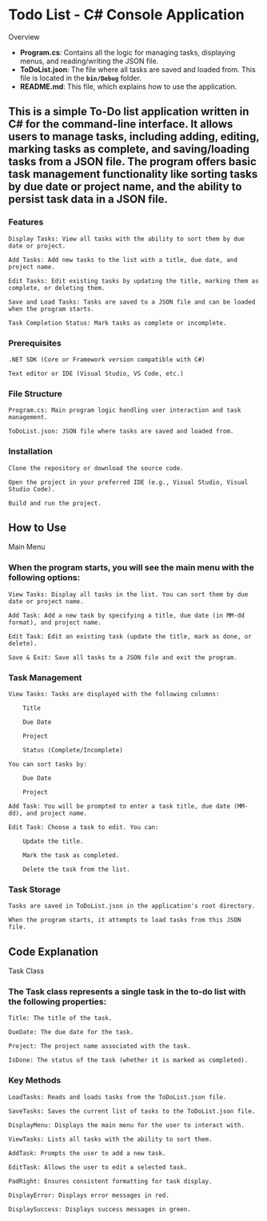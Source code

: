 # Todo List - C# Console Application
Overview

- **Program.cs**: Contains all the logic for managing tasks, displaying menus, and reading/writing the JSON file.
- **ToDoList.json**: The file where all tasks are saved and loaded from. This file is located in the **`bin/Debug`** folder.
- **README.md**: This file, which explains how to use the application.

## This is a simple To-Do list application written in C# for the command-line interface. It allows users to manage tasks, including adding, editing, marking tasks as complete, and saving/loading tasks from a JSON file. The program offers basic task management functionality like sorting tasks by due date or project name, and the ability to persist task data in a JSON file.
### Features

    Display Tasks: View all tasks with the ability to sort them by due date or project.

    Add Tasks: Add new tasks to the list with a title, due date, and project name.

    Edit Tasks: Edit existing tasks by updating the title, marking them as complete, or deleting them.

    Save and Load Tasks: Tasks are saved to a JSON file and can be loaded when the program starts.

    Task Completion Status: Mark tasks as complete or incomplete.

### Prerequisites

    .NET SDK (Core or Framework version compatible with C#)

    Text editor or IDE (Visual Studio, VS Code, etc.)

### File Structure

    Program.cs: Main program logic handling user interaction and task management.

    ToDoList.json: JSON file where tasks are saved and loaded from.

### Installation

    Clone the repository or download the source code.

    Open the project in your preferred IDE (e.g., Visual Studio, Visual Studio Code).

    Build and run the project.

## How to Use
Main Menu

### When the program starts, you will see the main menu with the following options:

    View Tasks: Display all tasks in the list. You can sort them by due date or project name.

    Add Task: Add a new task by specifying a title, due date (in MM-dd format), and project name.

    Edit Task: Edit an existing task (update the title, mark as done, or delete).

    Save & Exit: Save all tasks to a JSON file and exit the program.

### Task Management

    View Tasks: Tasks are displayed with the following columns:

        Title

        Due Date

        Project

        Status (Complete/Incomplete)

    You can sort tasks by:

        Due Date

        Project

    Add Task: You will be prompted to enter a task title, due date (MM-dd), and project name.

    Edit Task: Choose a task to edit. You can:

        Update the title.

        Mark the task as completed.

        Delete the task from the list.

### Task Storage

    Tasks are saved in ToDoList.json in the application's root directory.

    When the program starts, it attempts to load tasks from this JSON file.

## Code Explanation
Task Class

### The Task class represents a single task in the to-do list with the following properties:

    Title: The title of the task.

    DueDate: The due date for the task.

    Project: The project name associated with the task.

    IsDone: The status of the task (whether it is marked as completed).

### Key Methods

    LoadTasks: Reads and loads tasks from the ToDoList.json file.

    SaveTasks: Saves the current list of tasks to the ToDoList.json file.

    DisplayMenu: Displays the main menu for the user to interact with.

    ViewTasks: Lists all tasks with the ability to sort them.

    AddTask: Prompts the user to add a new task.

    EditTask: Allows the user to edit a selected task.

    PadRight: Ensures consistent formatting for task display.

    DisplayError: Displays error messages in red.

    DisplaySuccess: Displays success messages in green.

